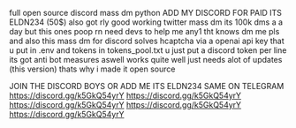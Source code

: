 full open source discord mass dm python ADD MY DISCORD FOR PAID ITS ELDN234 (50$) also got 
rly good working twitter mass dm its 100k dms a a day but this ones poop rn need devs to 
help me any1 tht knows dm me pls and also this mass dm for discord solves hcaptcha via a 
openai api key that u put in .env and tokens in  tokens_pool.txt u just put a discord token per line its got
anti bot measures aswell works quite well just needs alot of updates (this version) thats why i made it open source 

JOIN THE DISCORD BOYS OR ADD ME ITS ELDN234 SAME ON TELEGRAM 
https://discord.gg/k5GkQ54yrY
https://discord.gg/k5GkQ54yrY
https://discord.gg/k5GkQ54yrY
https://discord.gg/k5GkQ54yrY
https://discord.gg/k5GkQ54yrY
